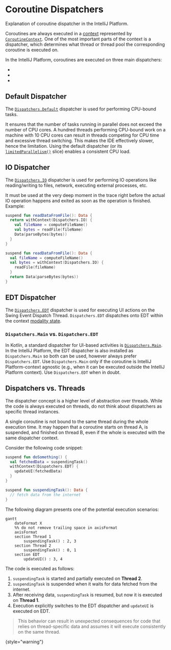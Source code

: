 <!-- Copyright 2000-2024 JetBrains s.r.o. and contributors. Use of this source code is governed by the Apache 2.0 license. -->

# Coroutine Dispatchers
<primary-label ref="2024.1"/>

<link-summary>Explanation of coroutine dispatcher in the IntelliJ Platform.</link-summary>

<include from="coroutines_snippets.md" element-id="learnCoroutines"/>

Coroutines are always executed in a [context](https://kotlinlang.org/docs/coroutine-context-and-dispatchers.html) represented by [`CoroutineContext`](https://kotlinlang.org/api/latest/jvm/stdlib/kotlin.coroutines/-coroutine-context/).
One of the most important parts of the context is a dispatcher, which determines what thread or thread pool the corresponding coroutine is executed on.

In the IntelliJ Platform, coroutines are executed on three main dispatchers:
- [](#default-dispatcher)
- [](#io-dispatcher)
- [](#edt-dispatcher)

## Default Dispatcher

The [`Dispatchers.Default`](https://kotlinlang.org/api/kotlinx.coroutines/kotlinx-coroutines-core/kotlinx.coroutines/-dispatchers/-default.html) dispatcher is used for performing CPU-bound tasks.

It ensures that the number of tasks running in parallel does not exceed the number of CPU cores.
A hundred threads performing CPU-bound work on a machine with 10 CPU cores can result in threads competing for CPU time and excessive thread switching.
This makes the IDE effectively slower, hence the limitation.
Using the default dispatcher (or its [`limitedParallelism()`](https://kotlinlang.org/api/kotlinx.coroutines/kotlinx-coroutines-core/kotlinx.coroutines/-coroutine-dispatcher/limited-parallelism.html) slice) enables a consistent CPU load.

## IO Dispatcher

The [`Dispatchers.IO`](https://kotlinlang.org/api/kotlinx.coroutines/kotlinx-coroutines-core/kotlinx.coroutines/-dispatchers/-i-o.html) dispatcher is used for performing IO operations like reading/writing to files, network, executing external processes, etc.

It must be used at the very deep moment in the trace right before the actual IO operation happens and exited as soon as the operation is finished.
Example:

<compare first-title="Wrong" second-title="Correct" type="top-bottom">

```kotlin
suspend fun readDataFromFile(): Data {
  return withContext(Dispatchers.IO) {
    val fileName = computeFileName()
    val bytes = readFile(fileName)
    Data(parseBytes(bytes))
  }
}
```

```kotlin
suspend fun readDataFromFile(): Data {
  val fileName = computeFileName()
  val bytes = withContext(Dispatchers.IO) {
    readFile(fileName)
  }
  return Data(parseBytes(bytes))
}
```

</compare>

## EDT Dispatcher

The [`Dispatchers.EDT`](%gh-ic%/platform/core-api/src/com/intellij/openapi/application/coroutines.kt) dispatcher is used for executing UI actions on the Swing Event Dispatch Thread.
`Dispatchers.EDT` dispatches onto EDT within the context [modality state](general_threading_rules.md#invoking-operations-on-edt-and-modality).

### `Dispatchers.Main` vs. `Dispatchers.EDT`

In Kotlin, a standard dispatcher for UI-based activities is [`Dispatchers.Main`](https://kotlinlang.org/api/kotlinx.coroutines/kotlinx-coroutines-core/kotlinx.coroutines/-dispatchers/-main.html).
In the IntelliJ Platform, the EDT dispatcher is also installed as `Dispatchers.Main` so both can be used, however always prefer `Dispatchers.EDT`.
Use `Dispatchers.Main` only if the coroutine is IntelliJ Platform-context agnostic (e.g., when it can be executed outside the IntelliJ Platform context).
Use `Dispatchers.EDT` when in doubt.

## Dispatchers vs. Threads

The dispatcher concept is a higher level of abstraction over threads.
While the code is always executed on threads, do not think about dispatchers as specific thread instances.

A single coroutine is not bound to the same thread during the whole execution time.
It may happen that a coroutine starts on thread A, is suspended, and finished on thread B, even if the whole is executed with the same dispatcher context.

Consider the following code snippet:
```kotlin
suspend fun doSomething() {
  val fetchedData = suspendingTask()
  withContext(Dispatchers.EDT) {
    updateUI(fetchedData)
  }
}

suspend fun suspendingTask(): Data {
  // fetch data from the internet
}
```

The following diagram presents one of the potential execution scenarios:

```mermaid
gantt
    dateFormat X
    %% do not remove trailing space in axisFormat
    axisFormat ‎
    section Thread 1
        suspendingTask() : 2, 3
    section Thread 2
        suspendingTask() : 0, 1
    section EDT
        updateUI() : 3, 4
```

The code is executed as follows:
1. `suspendingTask` is started and partially executed on **Thread 2**.
2. `suspendingTask` is suspended when it waits for data fetched from the internet.
3. After receiving data, `suspendingTask` is resumed, but now it is executed on **Thread 1**.
4. Execution explicitly switches to the EDT dispatcher and `updateUI` is executed on EDT.


> This behavior can result in unexpected consequences for code that relies on thread-specific data and assumes it will execute consistently on the same thread.
>
{style="warning"}

<include from="snippets.md" element-id="missingContent"/>
